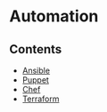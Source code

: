 # Automation

## Contents

- [Ansible](/Handbook/Production/Deployment%20Management/Automation/Ansible)
- [Puppet](/Handbook/Production/Deployment%20Management/Automation/Puppet)
- [Chef](/Handbook/Production/Deployment%20Management/Automation/Chef)
- [Terraform](/Handbook/Production/Deployment%20Management/Automation/Terraform)
